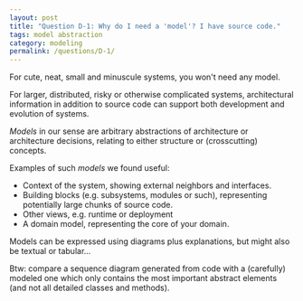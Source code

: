 ```yaml
---
layout: post
title: "Question D-1: Why do I need a 'model'? I have source code."
tags: model abstraction
category: modeling
permalink: /questions/D-1/
---
```


For cute, neat, small and minuscule systems, you won't need any model.

For larger, distributed, risky or otherwise complicated systems, architectural
information in addition to source code can support both development and
evolution of systems.

_Models_ in our sense are arbitrary abstractions of architecture or
architecture decisions, relating to either structure or (crosscutting) concepts.

Examples of such _models_ we found useful:

* Context of the system, showing external neighbors and interfaces.
* Building blocks (e.g. subsystems, modules or such), representing potentially
large chunks of source code.
* Other views, e.g. runtime or deployment
* A domain model, representing the core of your domain.

Models can be expressed using diagrams plus explanations, but might also
be textual or tabular...

Btw: compare a sequence diagram generated from code with a (carefully)
modeled one which only contains the most important abstract elements
(and not all detailed classes and methods).
